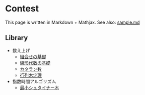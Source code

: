 # Contest

This page is written in Markdown + Mathjax. See also: [sample.md](#sample.md)

## Library

- 数え上げ
  - [組合せの基礎](#md/comb.md)
  - [線形代数の基礎](#md/matrix.md)
  - [カタラン数](#md/catalan.md)
  - [行列木定理](#md/matrix_tree_theorem.md)
- 指数時間アルゴリズム
  - [最小シュタイナー木](#md/steiner_tree.md)
